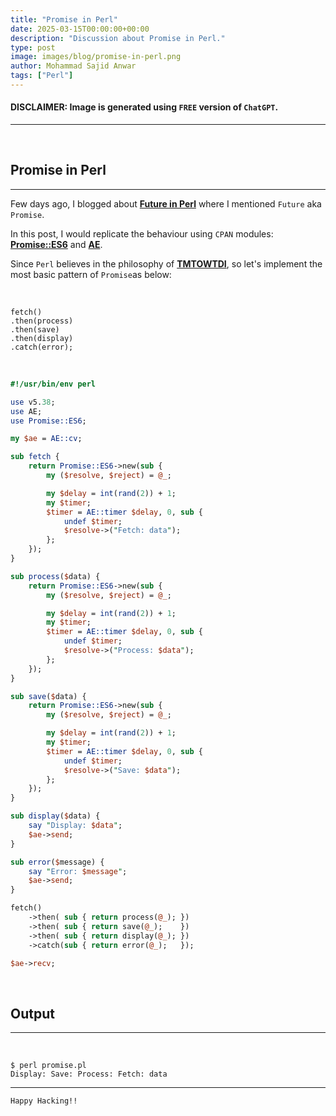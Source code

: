 ```yaml
---
title: "Promise in Perl"
date: 2025-03-15T00:00:00+00:00
description: "Discussion about Promise in Perl."
type: post
image: images/blog/promise-in-perl.png
author: Mohammad Sajid Anwar
tags: ["Perl"]
---
```


#### **DISCLAIMER:** Image is generated using `FREE` version of `ChatGPT`.
***

<br>

## Promise in Perl
***

Few days ago, I blogged about [**Future in Perl**](https://theweeklychallenge.org/blog/future-in-perl) where I mentioned `Future` aka `Promise`.

In this post, I would replicate the behaviour using `CPAN` modules: [**Promise::ES6**](https://metacpan.org/pod/Promise::ES6) and [**AE**](https://metacpan.org/pod/AE).

Since `Perl` believes in the philosophy of [**TMTOWTDI**](https://wiki.c2.com/?ThereIsMoreThanOneWayToDoIt), so let's implement the most basic pattern of `Promise`as below:

<br>

    fetch()
    .then(process)
    .then(save)
    .then(display)
    .catch(error);

<br>

```perl
#!/usr/bin/env perl

use v5.38;
use AE;
use Promise::ES6;

my $ae = AE::cv;

sub fetch {
    return Promise::ES6->new(sub {
        my ($resolve, $reject) = @_;

        my $delay = int(rand(2)) + 1;
        my $timer;
        $timer = AE::timer $delay, 0, sub {
            undef $timer;
            $resolve->("Fetch: data");
        };
    });
}

sub process($data) {
    return Promise::ES6->new(sub {
        my ($resolve, $reject) = @_;

        my $delay = int(rand(2)) + 1;
        my $timer;
        $timer = AE::timer $delay, 0, sub {
            undef $timer;
            $resolve->("Process: $data");
        };
    });
}

sub save($data) {
    return Promise::ES6->new(sub {
        my ($resolve, $reject) = @_;

        my $delay = int(rand(2)) + 1;
        my $timer;
        $timer = AE::timer $delay, 0, sub {
            undef $timer;
            $resolve->("Save: $data");
        };
    });
}

sub display($data) {
    say "Display: $data";
    $ae->send;
}

sub error($message) {
    say "Error: $message";
    $ae->send;
}

fetch()
    ->then( sub { return process(@_); })
    ->then( sub { return save(@_);    })
    ->then( sub { return display(@_); })
    ->catch(sub { return error(@_);   });

$ae->recv;
```

<br>

## Output
***

<br>

    $ perl promise.pl
    Display: Save: Process: Fetch: data

***

`Happy Hacking!!`
